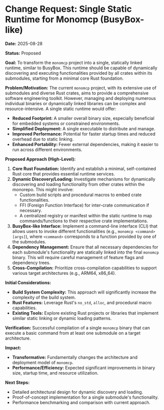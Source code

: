 # Change Request: Single Static Runtime for Monomcp (BusyBox-like)

**Date:** 2025-08-28

**Status:** Proposed

**Goal:**
To transform the `monomcp` project into a single, statically linked runtime, similar to BusyBox. This runtime should be capable of dynamically discovering and executing functionalities provided by all crates within its submodules, starting from a minimal core Rust foundation.

**Problem/Motivation:**
The current `monomcp` project, with its extensive use of submodules and diverse Rust crates, aims to provide a comprehensive software engineering toolkit. However, managing and deploying numerous individual binaries or dynamically linked libraries can be complex and resource-intensive. A single static runtime would offer:
*   **Reduced Footprint:** A smaller overall binary size, especially beneficial for embedded systems or constrained environments.
*   **Simplified Deployment:** A single executable to distribute and manage.
*   **Improved Performance:** Potential for faster startup times and reduced overhead due to static linking.
*   **Enhanced Portability:** Fewer external dependencies, making it easier to run across different environments.

**Proposed Approach (High-Level):**
1.  **Core Rust Foundation:** Identify and establish a minimal, self-contained Rust core that provides essential runtime services.
2.  **Dynamic Discovery/Loading:** Investigate mechanisms for dynamically discovering and loading functionality from other crates within the monorepo. This might involve:
    *   Custom build scripts and procedural macros to embed crate functionalities.
    *   FFI (Foreign Function Interface) for inter-crate communication if necessary.
    *   A centralized registry or manifest within the static runtime to map commands/functions to their respective crate implementations.
3.  **BusyBox-like Interface:** Implement a command-line interface (CLI) that allows users to invoke different functionalities (e.g., `monomcp <command> [args]`), where `<command>` corresponds to a function provided by one of the submodules.
4.  **Dependency Management:** Ensure that all necessary dependencies for each submodule's functionality are statically linked into the final `monomcp` binary. This will require careful management of feature flags and dependency trees.
5.  **Cross-Compilation:** Prioritize cross-compilation capabilities to support various target architectures (e.g., ARM64, x86_64).

**Initial Considerations:**
*   **Build System Complexity:** This approach will significantly increase the complexity of the build system.
*   **Rust Features:** Leverage Rust's `no_std`, `alloc`, and procedural macro capabilities.
*   **Existing Tools:** Explore existing Rust projects or libraries that implement similar static linking or dynamic loading patterns.

**Verification:**
Successful compilation of a single `monomcp` binary that can execute a basic command from at least one submodule on a target architecture.

**Impact:**
*   **Transformative:** Fundamentally changes the architecture and deployment model of `monomcp`.
*   **Performance/Efficiency:** Expected significant improvements in binary size, startup time, and resource utilization.

**Next Steps:**
*   Detailed architectural design for dynamic discovery and loading.
*   Proof-of-concept implementation for a single submodule's functionality.
*   Performance benchmarking and comparison with current approach.
